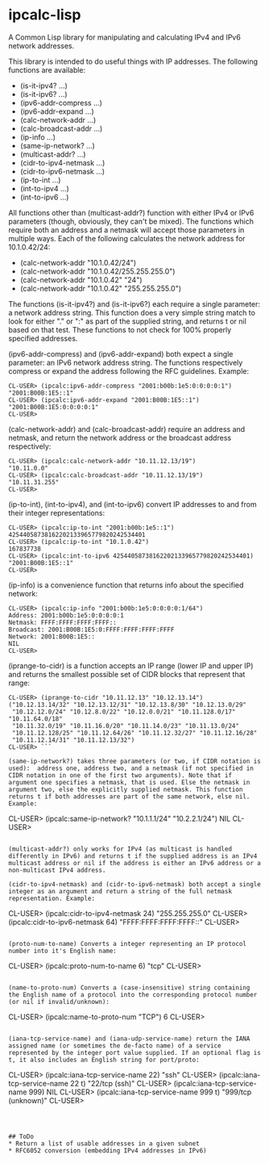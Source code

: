 # ipcalc-lisp
A Common Lisp library for manipulating and calculating IPv4 and IPv6
network addresses.

This library is intended to do useful things with IP addresses. The following functions are available:

* (is-it-ipv4? ...)
* (is-it-ipv6? ...)
* (ipv6-addr-compress ...)
* (ipv6-addr-expand ...)
* (calc-network-addr ...)
* (calc-broadcast-addr ...)
* (ip-info ...)
* (same-ip-network? ...)
* (multicast-addr? ...)
* (cidr-to-ipv4-netmask ...)
* (cidr-to-ipv6-netmask ...)
* (ip-to-int ...)
* (int-to-ipv4 ...)
* (int-to-ipv6 ...)

All functions other than (multicast-addr?) function with either IPv4 or IPv6 parameters (though, obviously, they can't be mixed). The functions which require both an address and a netmask will accept those parameters in multiple ways. Each of the following calculates the network address for 10.1.0.42/24:

* (calc-network-addr "10.1.0.42/24")
* (calc-network-addr "10.1.0.42/255.255.255.0")
* (calc-network-addr "10.1.0.42" "24")
* (calc-network-addr "10.1.0.42" "255.255.255.0")

The functions (is-it-ipv4?) and (is-it-ipv6?) each require a single parameter: a network address string. This function does a very simple string match to look for either "." or ":" as part of the supplied string, and returns t or nil based on that test. These functions to not check for 100% properly specified addresses.

(ipv6-addr-compress) and (ipv6-addr-expand) both expect a single parameter: an IPv6 network address string. The functions respectively compress or expand the address following the RFC guidelines. Example:

```
CL-USER> (ipcalc:ipv6-addr-compress "2001:b00b:1e5:0:0:0:0:1")
"2001:B00B:1E5::1"
CL-USER> (ipcalc:ipv6-addr-expand "2001:B00B:1E5::1")
"2001:B00B:1E5:0:0:0:0:1"
CL-USER>
```

(calc-network-addr) and (calc-broadcast-addr) require an address and netmask, and return the network address or the broadcast address respectively:

```
CL-USER> (ipcalc:calc-network-addr "10.11.12.13/19")
"10.11.0.0"
CL-USER> (ipcalc:calc-broadcast-addr "10.11.12.13/19")
"10.11.31.255"
CL-USER>
```

(ip-to-int), (int-to-ipv4), and (int-to-ipv6) convert IP addresses to and from their integer representations:

```
CL-USER> (ipcalc:ip-to-int "2001:b00b:1e5::1")
42544058738162202133965779820242534401
CL-USER> (ipcalc:ip-to-int "10.1.0.42")
167837738
CL-USER> (ipcalc:int-to-ipv6 42544058738162202133965779820242534401)
"2001:B00B:1E5::1"
CL-USER>
```

(ip-info) is a convenience function that returns info about the specified network:

```
CL-USER> (ipcalc:ip-info "2001:b00b:1e5:0:0:0:0:1/64")
Address: 2001:b00b:1e5:0:0:0:0:1
Netmask: FFFF:FFFF:FFFF:FFFF::
Broadcast: 2001:B00B:1E5:0:FFFF:FFFF:FFFF:FFFF
Network: 2001:B00B:1E5::
NIL
CL-USER>
```

(iprange-to-cidr) is a function accepts an IP range (lower IP and
upper IP) and returns the smallest possible set of CIDR blocks that
represent that range:

```
CL-USER> (iprange-to-cidr "10.11.12.13" "10.12.13.14")
("10.12.13.14/32" "10.12.13.12/31" "10.12.13.8/30" "10.12.13.0/29"
 "10.12.12.0/24" "10.12.8.0/22" "10.12.0.0/21" "10.11.128.0/17" "10.11.64.0/18"
 "10.11.32.0/19" "10.11.16.0/20" "10.11.14.0/23" "10.11.13.0/24"
 "10.11.12.128/25" "10.11.12.64/26" "10.11.12.32/27" "10.11.12.16/28"
 "10.11.12.14/31" "10.11.12.13/32")
CL-USER> ```

(same-ip-network?) takes three parameters (or two, if CIDR notation is used):  address one, address two, and a netmask (if not specified in CIDR notation in one of the first two arguments). Note that if argument one specifies a netmask, that is used. Else the netmask in argument two, else the explicitly supplied netmask. This function returns t if both addresses are part of the same network, else nil. Example:

```
CL-USER> (ipcalc:same-ip-network? "10.1.1.1/24" "10.2.2.1/24")
NIL
CL-USER>
```

(multicast-addr?) only works for IPv4 (as multicast is handled differently in IPv6) and returns t if the supplied address is an IPv4 multicast address or nil if the address is either an IPv6 address or a non-multicast IPv4 address.

(cidr-to-ipv4-netmask) and (cidr-to-ipv6-netmask) both accept a single integer as an argument and return a string of the full netmask representation. Example:

```
CL-USER> (ipcalc:cidr-to-ipv4-netmask 24)
"255.255.255.0"
CL-USER> (ipcalc:cidr-to-ipv6-netmask 64)
"FFFF:FFFF:FFFF:FFFF::"
CL-USER>
```

(proto-num-to-name) Converts a integer representing an IP protocol
number into it's English name:

```
CL-USER> (ipcalc:proto-num-to-name 6)
"tcp"
CL-USER> 
```

(name-to-proto-num) Converts a (case-insensitive) string containing
the English name of a protocol into the corresponding protocol number
(or nil if invalid/unknown):

```
CL-USER> (ipcalc:name-to-proto-num "TCP")
6
CL-USER> 
```

(iana-tcp-service-name) and (iana-udp-service-name) return the IANA
assigned name (or sometimes the de-facto name) of a service
represented by the integer port value supplied. If an optional flag is
t, it also includes an English string for port/proto:

```
CL-USER> (ipcalc:iana-tcp-service-name 22)
"ssh"
CL-USER> (ipcalc:iana-tcp-service-name 22 t)
"22/tcp (ssh)"
CL-USER> (ipcalc:iana-tcp-service-name 999)
NIL
CL-USER> (ipcalc:iana-tcp-service-name 999 t)
"999/tcp (unknown)"
CL-USER>
```



## ToDo
* Return a list of usable addresses in a given subnet
* RFC6052 conversion (embedding IPv4 addresses in IPv6)
